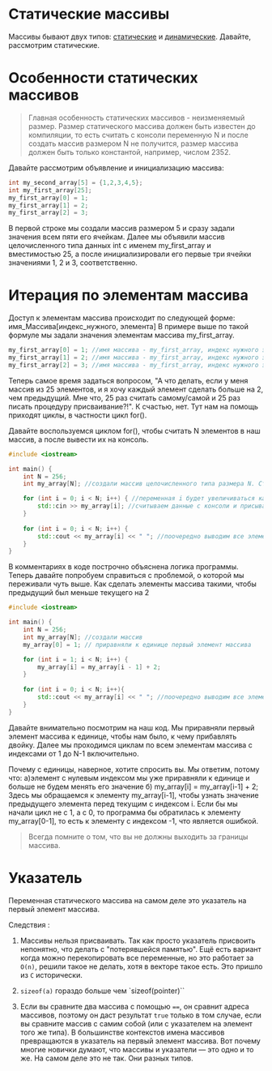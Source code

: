 # Статические массивы

Массивы бывают двух типов: [статические](./c-array.md) и [динамические](dynamic-array.md). Давайте, рассмотрим статические.

Особенности статических массивов
===
>Главная особенность статических массивов - неизменяемый размер. Размер статического массива должен быть известен до компиляции, то есть считать с консоли переменную N и после создать массив размером N не получится, размер массива должен быть только константой, например, числом 2352. 

Давайте рассмотрим объявление и инициализацию массива:
```cpp
int my_second_array[5] = {1,2,3,4,5};
int my_first_array[25];
my_first_array[0] = 1;
my_first_array[1] = 2;
my_first_array[2] = 3;
```
В первой строке мы создали массив размером 5 и сразу задали значения всем пяти его ячейкам.
Далее мы объявили массив целочисленного типа данных int с именем my_first_array и вместимостью 25, а после инициализировали его первые три ячейки значениями 1, 2 и 3, соответственно.

Итерация по элементам массива
===
Доступ к элементам массива происходит по следующей форме: имя_Массива[индекс_нужного, элемента]
В примере выше по такой формуле мы задали значения элементам массива my_first_array.
```cpp
my_first_array[0] = 1; //имя массива - my_first_array, индекс нужного элемента - 0
my_first_array[1] = 2; //имя массива - my_first_array, индекс нужного элемента - 1
my_first_array[2] = 3; //имя массива - my_first_array, индекс нужного элемента - 2
```
Теперь самое время задаться вопросом, "А что делать, если у меня массив из 25 элементов, и я хочу каждый элемент сделать больше на 2, чем предыдущий. Мне что, 25 раз считать самому/самой и 25 раз писать процедуру присваивание?!". 
К счастью, нет. Тут нам на помощь приходят циклы, в частности цикл for(). 

Давайте воспользуемся циклом for(), чтобы считать N элементов в наш массив, а после вывести их на консоль.
```cpp
#include <iostream>

int main() {
    int N = 256; 
    int my_array[N]; //создали массив целочисленного типа размера N. Строкой выше мы присвоили N значение константы 256, так что можем себе позволить использовать переменную как параметр размера. Размер массива будет, соответственно, 256

    for (int i = 0; i < N; i++) { //переменная i будет увеличиваться каждую итерацию и принимать значения в диапазоне от 0 до N-1 включительно, то есть мы сможем обратить к первым N элементам.
        std::cin >> my_array[i]; //считываем данные с консоли и присываиваем их элементу массива с номером i
    }
    
    for (int i = 0; i < N; i++) {
        std::cout << my_array[i] << " "; //поочередно выводим все элементы
    }
}
```
В комментариях в коде построчно объяснена логика программы. Теперь давайте попробуем справиться с проблемой, о которой мы переживали чуть выше. Как сделать элементы массива такими, чтобы предыдущий был меньше текущего на 2

```cpp
#include <iostream>

int main() {
    int N = 256; 
    int my_array[N]; //создали массив
    my_array[0] = 1; // приравняли к единице первый элемент массива

    for (int i = 1; i < N; i++) { 
        my_array[i] = my_array[i - 1] + 2;
    }
    
    for (int i = 0; i < N; i++){
        std::cout << my_array[i] << " "; //поочередно выводим все элементы
    }
}
```
Давайте внимательно посмотрим на наш код. Мы приравняли первый элемент массива к единице, чтобы нам было, к чему прибавлять двойку. Далее мы проходимся циклам по всем элементам массива с индексами от 1 до N-1 включительно.

Почему с единицы, наверное, хотите спросить вы. Мы ответим, потому что: 
а)элемент с нулевым индексом мы уже приравняли к единице и больше не будем менять его значение
б) my_array[i] = my_array[i-1] + 2; Здесь мы обращаемся к элементу my_array[i-1], чтобы узнать значение предыдущего элемента перед текущим с индексом i. Если бы мы начали цикл не с 1, а с 0, то программа бы обратилась к элементу my_array[0-1], то есть к элементу с индексом -1, что является ошибкой.

>Всегда помните о том, что вы не должны выходить за границы массива.

Указатель
===

Переменная статического массива на самом деле это указатель на первый элемент массива.

Следствия :

1. Массивы нельзя присваивать. Так как просто указатель присвоить непонятно, что
делать с "потерявшейся памятью". Ещё есть вариант когда можно перекопировать все переменные, но это работает за `O(n)`, решили такое не делать, хотя в векторе такое есть. Это пришло из `C` исторически.

2. `sizeof(a)` гораздо больше чем `sizeof(pointer)``

3. Если вы сравните два массива с помощью `==`, он сравнит адреса массивов, поэтому он даст результат `true` только в том случае, если вы сравните массив с самим собой (или с указателем на элемент того же типа). В большинстве контекстов имена массивов превращаются в указатель на первый элемент массива. Вот почему многие новички думают, что массивы и указатели — это одно и то же. На самом деле это не так. Они разных типов.